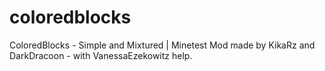 # coloredblocks
ColoredBlocks - Simple and Mixtured | Minetest Mod made by KikaRz and DarkDracoon - with VanessaEzekowitz help.
